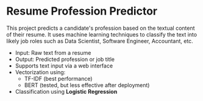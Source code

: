 # Resume Profession Predictor

This project predicts a candidate's profession based on the textual content of their resume. It uses machine learning techniques to classify the text into likely job roles such as Data Scientist, Software Engineer, Accountant, etc.
- Input: Raw text from a resume
- Output: Predicted profession or job title
- Supports text input via a web interface 
- Vectorization using:
  -  TF-IDF (best performance)
  -  BERT (tested, but less effective after deployment)
- Classification using **Logistic Regression**
